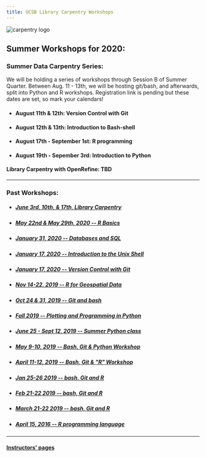 ```yaml
---
title: UCSB Library Carpentry Workshops
---
```


![carpentry logo](https://www.library.ucsb.edu/sites/default/files/styles/event_thumbnail__200x180_/public/summer_software_carp_logo.png?itok=YiVJFS2y)

## Summer Workshops for 2020:

### Summer Data Carpentry Series:

We will be holding a series of workshops through Session B of Summer 
Quarter. Between Aug. 11 - 13th, we will be hosting git/bash, and 
afterwards, split into Python and R workshops. Registration link is 
pending but these dates are set, so mark your calendars!   

 
- #### August 11th & 12th: Version Control with Git
- #### August 12th & 13th: Introduction to Bash-shell
- #### August 17th - September 1st: R programming 
- #### August 19th - Sepember 3rd: Introduction to Python

#### Library Carpentry with OpenRefine: TBD 

---

### Past Workshops:
- ##### [June 3rd, 10th, & 17th, Library Carpentry](https://ucsbcarpentry.github.io/2020-06-03-UCSB-LibCarp)
- ##### [May 22nd & May 29th, 2020 -- R Basics](https://ucsbcarpentry.github.io/2020-05-29-UCSB-R/)
- ##### [January 31, 2020 -- Databases and SQL](https://ucsbcarpentry.github.io/2020-01-31-UCSB-SQL)
- ##### [January 17, 2020 -- Introduction to the Unix Shell](https://ucsbcarpentry.github.io/2020-01-17-UCSB-bash)
- ##### [January 17, 2020 -- Version Control with Git](https://ucsbcarpentry.github.io/2020-01-17-UCSB-git/)
- ##### [Nov 14-22, 2019 -- R for Geospatial Data](https://ucsbcarpentry.github.io/2019-11-14-Geospatial-R/)
- ##### [Oct 24 & 31, 2019 -- Git and bash](https://ucsbcarpentry.github.io/2019-10-24-gitbash/)
- ##### [Fall 2019 -- Plotting and Programming in Python](https://ucsbcarpentry.github.io/2019-10-10-Python-UCSB/)
- ##### [June 25 - Sept 12, 2019 -- Summer Python class](https://ucsbcarpentry.github.io/2019-summer/)
- ##### [May 9-10, 2019 -- Bash, Git & Python Workshop](https://ucsbcarpentry.github.io/2019-05-09-UCSB-SW-Carpentry/)
- ##### [April 11-12, 2019 -- Bash, Git & "R" Workshop](https://ucsbcarpentry.github.io/2019-04-11-UCSB-SW-Workshop//)
- ##### [Jan 25-26 2019 -- bash, Git and R](https://ucsbcarpentry.github.io/2019-01-25-UCSBLibrary/)
- ##### [Feb 21-22 2019 -- bash, Git and R](https://ucsbcarpentry.github.io/2019-02-21-UCSBLibrary/)
- ##### [March 21-22 2019 -- bash, Git and R](https://ucsbcarpentry.github.io/2019-03-21-UCSBLibrary/)
- ##### [April 15, 2016 -- R programming language](http://remi-daigle.github.io/2016-04-15-UCSB/overview/)

---

#### [Instructors' pages](https://ucsbcarpentry.github.io/instructors/)
